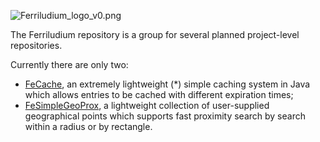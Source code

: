 ![Ferriludium_logo_v0.png](https://bitbucket.org/repo/7ae4jr/images/3773710862-Ferriludium_logo_v0.png)

The Ferriludium repository is a group for several planned project-level repositories.

Currently there are only two:

* [FeCache](https://bitbucket.org/ccperkins/fecache), an extremely lightweight (*) simple caching system in Java which allows entries to be cached with different expiration times;
* [FeSimpleGeoProx](https://bitbucket.org/ccperkins/fesimplegeoprox), a lightweight collection of user-supplied geographical points which supports fast proximity search by search within a radius or by rectangle.